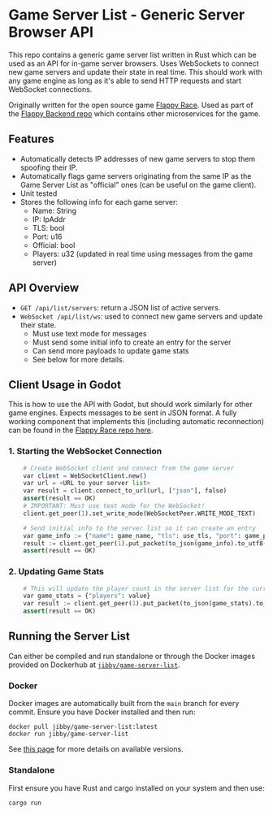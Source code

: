# Game Server List - Generic Server Browser API

This repo contains a generic game server list written in Rust which can be used as an API for
in-game server browsers. Uses WebSockets to connect new game servers and update their state in real
time. This should work with any game engine as long as it's able to send HTTP requests and start
WebSocket connections.

Originally written for the open source game
[Flappy Race](https://github.com/Jibby-Games/Flappy-Race).
Used as part of the [Flappy Backend repo](https://github.com/Jibby-Games/Flappy-Backend) which
contains other microservices for the game.

## Features
- Automatically detects IP addresses of new game servers to stop them spoofing their IP.
- Automatically flags game servers originating from the same IP as the Game Server List as
"official" ones (can be useful on the game client).
- Unit tested
- Stores the following info for each game server:
  - Name: String
  - IP: IpAddr
  - TLS: bool
  - Port: u16
  - Official: bool
  - Players: u32 (updated in real time using messages from the game server)

## API Overview
- `GET /api/list/servers`: return a JSON list of active servers.
- `WebSocket /api/list/ws`: used to connect new game servers and update their state.
  - Must use text mode for messages
  - Must send some initial info to create an entry for the server
  - Can send more payloads to update game stats
  - See below for more details.

## Client Usage in Godot
This is how to use the API with Godot, but should work similarly for other game engines. Expects
messages to be sent in JSON format.
A fully working component that implements this (including automatic reconnection) can be found in
the [Flappy Race repo here](https://github.com/Jibby-Games/Flappy-Race/blob/main/server/server_list_handler.gd).

### 1. Starting the WebSocket Connection
```py
    # Create WebSocket client and connect from the game server
    var client = WebSocketClient.new()
    var url = <URL to your server list>
    var result = client.connect_to_url(url, ["json"], false)
    assert(result == OK)
    # IMPORTANT: Must use text mode for the WebSocket!
    client.get_peer(1).set_write_mode(WebSocketPeer.WRITE_MODE_TEXT)

    # Send initial info to the server list so it can create an entry
    var game_info := {"name": game_name, "tls": use_tls, "port": game_port}
	result := client.get_peer(1).put_packet(to_json(game_info).to_utf8())
	assert(result == OK)
```

### 2. Updating Game Stats
```py
    # This will update the player count in the server list for the current game
    var game_stats = {"players": value}
    var result := client.get_peer(1).put_packet(to_json(game_stats).to_utf8())
    assert(result == OK)
```
## Running the Server List
Can either be compiled and run standalone or through the Docker images provided on Dockerhub at
[`jibby/game-server-list`](https://hub.docker.com/repository/docker/jibby/game-server-list/general).
### Docker
Docker images are automatically built from the `main` branch for every commit.
Ensure you have Docker installed and then run:
```
docker pull jibby/game-server-list:latest
docker run jibby/game-server-list
```
See [this page](https://hub.docker.com/repository/docker/jibby/game-server-list/general) for more
details on available versions.
### Standalone
First ensure you have Rust and cargo installed on your system and then use:
```bash
cargo run
```
